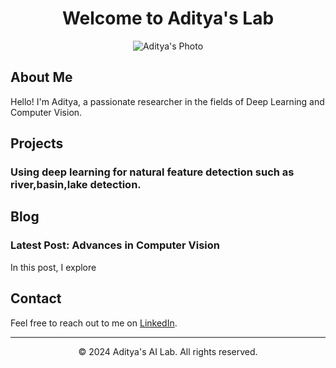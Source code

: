 <h1 align="center">Welcome to Aditya's Lab</h1>

<p align="center">
  <img src="Aditya_Patane.png" alt="Aditya's Photo">
</p>

## About Me

Hello! I'm Aditya, a passionate researcher in the fields of Deep Learning and Computer Vision.

## Projects

### Using deep learning for natural feature detection such as river,basin,lake detection.


## Blog

### Latest Post: Advances in Computer Vision
In this post, I explore 

## Contact

Feel free to reach out to me on [LinkedIn](https://www.linkedin.com/in/adityapatane123).

---

<p align="center">© 2024 Aditya's AI Lab. All rights reserved.</p>
